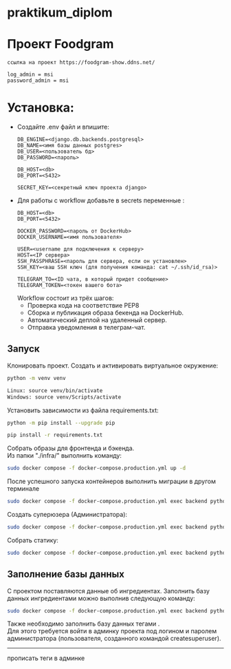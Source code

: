 # praktikum_diplom
# Проект Foodgram  
```
ссылка на проект https://foodgram-show.ddns.net/

log_admin = msi
password_admin = msi 
```

# Установка:

* Cоздайте .env файл и впишите:
    ```
    DB_ENGINE=<django.db.backends.postgresql>
    DB_NAME=<имя базы данных postgres>
    DB_USER=<пользователь бд>
    DB_PASSWORD=<пароль>

    DB_HOST=<db>
    DB_PORT=<5432>

    SECRET_KEY=<секретный ключ проекта django>
    ```
* Для работы с workflow добавьте в secrets  переменные :
    ```
    DB_HOST=<db>
    DB_PORT=<5432>
    
    DOCKER_PASSWORD=<пароль от DockerHub>
    DOCKER_USERNAME=<имя пользователя>

    USER=<username для подключения к серверу>
    HOST=<IP сервера>
    SSH_PASSPHRASE=<пароль для сервера, если он установлен>
    SSH_KEY=<ваш SSH ключ (для получения команда: cat ~/.ssh/id_rsa)>

    TELEGRAM_TO=<ID чата, в который придет сообщение>
    TELEGRAM_TOKEN=<токен вашего бота>
    ```
    Workflow состоит из трёх шагов:
     - Проверка кода на соответствие PEP8
     - Сборка и публикация образа бекенда на DockerHub.
     - Автоматический деплой на удаленный сервер.
     - Отправка уведомления в телеграм-чат.  
  
## Запуск

Клонировать проект. Cоздать и активировать виртуальное окружение:
```bash
python -m venv venv
```
```bash
Linux: source venv/bin/activate
Windows: source venv/Scripts/activate
```
Установить зависимости из файла requirements.txt:
```bash
python -m pip install --upgrade pip
```
```bash
pip install -r requirements.txt
```

Собрать образы для фронтенда и бэкенда.  
Из папки "./infra/" выполнить команду:
```bash
sudo docker compose -f docker-compose.production.yml up -d

```

После успешного запуска контейнеров выполнить миграции в другом терминале
```bash
sudo docker compose -f docker-compose.production.yml exec backend python manage.py migrate
```

Создать суперюзера (Администратора):
```bash
sudo docker compose -f docker-compose.production.yml exec backend python manage.py createsuperuser
```

Собрать статику:
```bash
sudo docker compose -f docker-compose.production.yml exec backend python manage.py collectstatic
```

## Заполнение базы данных

С проектом поставляются данные об ингредиентах. Заполнить базу данных ингредиентами можно выполнив следующую команду:
```bash
sudo docker compose -f docker-compose.production.yml exec backend python manage.py ingredient
```

Также необходимо заполнить базу данных тегами .  
Для этого требуется войти в админку
проекта под логином и паролем администратора (пользователя, созданного командой createsuperuser).

---
прописать теги в админке